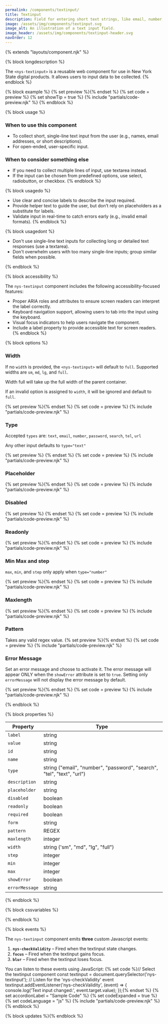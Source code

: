 ```yaml
---
permalink: /components/textinput/
title: Textinput
description: Field for entering short text strings, like email, number, password, and more.
image: /assets/img/components/textinput.svg
image_alt: An illustration of a text input field.
image_header: /assets/img/components/textinput-header.svg
navOrder: 12
---
```


{% extends "layouts/component.njk" %}


{% block longdescription %}

The <code class="language-js">&lt;nys-textinput&gt;</code> is a reusable web component for use in New York State digital products. It allows users to input data to be collected.
{% endblock %}

{% block example %}
  {% set preview %}<nys-textinput label="This is a text input"></nys-textinput>{% endset %}
  {% set code = preview %}
  {% set showTip = true %}
  {% include "partials/code-preview.njk" %}
{% endblock %}

{% block usage %}

### When to use this component
  - To collect short, single-line text input from the user (e.g., names, email addresses, or short descriptions).
  - For open-ended, user-specific input.
### When to consider something else
  - If you need to collect multiple lines of input, use textarea instead.
  - If the input can be chosen from predefined options, use select, radiobutton, or checkbox.
{% endblock %}

{% block usagedo %}

  - Use clear and concise labels to describe the input required.
  - Provide helper text to guide the user, but don’t rely on placeholders as a substitute for labels.
  - Validate input in real-time to catch errors early (e.g., invalid email formats).
{% endblock %}

{% block usagedont %}

  - Don't use single-line text inputs for collecting long or detailed text responses (use a textarea).
  - Don't overwhelm users with too many single-line inputs; group similar fields when possible.

{% endblock %}

{% block accessibility %}

The <code class="language-js">nys-textinput</code> component includes the following accessibility-focused features:

  - Proper ARIA roles and attributes to ensure screen readers can interpret the label correctly.
  - Keyboard navigation support, allowing users to tab into the input using the keyboard.
  - Visual focus indicators to help users navigate the component.
  - Include a label property to provide accessible text for screen readers.
{% endblock %}

{% block options %}

### Width
If no <code class="language-js">width</code> is provided, the <code class="language-js">&lt;nys-textinput&gt;</code> will default to `full`. Supported widths are `sm`, `md`, `lg`, and `full`.

Width full will take up the full width of the parent container.

If an invalid option is assigned to <code class="language-js">width</code>, it will be ignored and default to `full`.

  {% set preview %}<nys-textinput width="sm" label="This label is sm"></nys-textinput>{% endset %}
  {% set code = preview %}
  {% include "partials/code-preview.njk" %}

### Type
Accepted <code class="language-js">types</code> are: `text`, `email`, `number`, `password`, `search`, `tel`, `url`

Any other input defaults to <code class="language-js">type="text"</code>

  {% set preview %}<nys-textinput type="password" label="Password"></nys-textinput>
{% endset %}
  {% set code = preview %}
  {% include "partials/code-preview.njk" %}

### Placeholder
  {% set preview %}<nys-textinput label="placeholder" placeholder="this is a placeholder"></nys-textinput>{% endset %}
  {% set code = preview %}
  {% include "partials/code-preview.njk" %}

### Disabled
  {% set preview %}<nys-textinput label="Disabled" disabled></nys-textinput>
{% endset %}
  {% set code = preview %}
  {% include "partials/code-preview.njk" %}

### Readonly
  {% set preview %}<nys-textinput readonly label="Readonly" value="Read only value"></nys-textinput>{% endset %}
  {% set code = preview %}
  {% include "partials/code-preview.njk" %}

### Min Max and step

<code class="language-js">max</code>, <code class="language-js">min</code>, and <code class="language-js">step</code> only apply when <code class="language-js">type="number"</code>

  {% set preview %}<nys-textinput type="number" min="0"  max="100" step="10" label="Max/Min Example" description="Must be between 0 and 100" ></nys-textinput>{% endset %}
  {% set code = preview %}
  {% include "partials/code-preview.njk" %}

### Maxlength
  {% set preview %}<nys-textinput maxlength="10" label="Max Length" description="You cannot type more than 10 characters in the below field"></nys-textinput>{% endset %}
  {% set code = preview %}
  {% include "partials/code-preview.njk" %}

### Pattern
Takes any valid regex value.
  {% set preview %}<nys-textinput placeholder="N00000000" pattern="N[0-9]{8}" label="Please enter your Employee number" description="include the N prefix" maxlength="9" id="nID"></nys-textinput>{% endset %}
  {% set code = preview %}
  {% include "partials/code-preview.njk" %}

### Error Message
Set an error message and choose to activate it. The error message will appear ONLY when the <code class="language-js">showError</code> attribute is set to <code class="language-js">true</code>. Setting only <code class="language-js">errorMessage</code> will not display the error message by default.

  {% set preview %}<nys-textinput showError errorMessage="Cannot be left blank" label="Full Name"></nys-textinput>{% endset %}
  {% set code = preview %}
  {% include "partials/code-preview.njk" %}

{% endblock %}

{% block properties %}

<table>
  <thead>
    <tr>
      <th>Property</th>
      <th>Type</th>
    </tr>
  </thead>
  <tbody>
    <tr>
      <td><code>label</code></td>
      <td>string</td>
    </tr>
    <tr>
      <td><code>value</code></td>
      <td>string</td>
    </tr>
    <tr>
      <td><code>id</code></td>
      <td>string</td>
    </tr>
    <tr>
      <td><code>name</code></td>
      <td>string</td>
    </tr>
    <tr>
      <td><code>type</code></td>
      <td>string ("email", "number", "password", "search", "tel", "text", "url")</td>
      </td>
    </tr>
    <tr>
      <td><code>description</code></td>
      <td>string</td>
    </tr>
    <tr>
      <td><code>placeholder</code></td>
      <td>string</td>
    </tr>
    <tr>
      <td><code>disabled</code></td>
      <td>boolean</td>
    </tr>
    <tr>
      <td><code>readonly</code></td>
      <td>boolean</td>
    </tr>
    <tr>
      <td><code>required</code></td>
      <td>boolean</td>
    </tr>
    <tr>
      <td><code>form</code></td>
      <td>string</td>
    </tr>
    <tr>
      <td><code>pattern</code></td>
      <td>REGEX</td>
    </tr>
    <tr>
      <td><code>maxlength</code></td>
      <td>integer</td>
    </tr>
    <tr>
      <td><code>width</code></td>
      <td>string ('sm", "md", "lg", "full")</td>
    </tr>
    <tr>
      <td><code>step</code></td>
      <td>integer</td>
    </tr>
    <tr>
      <td><code>min</code></td>
      <td>integer</td>
    </tr>
    <tr>
      <td><code>max</code></td>
      <td>integer</td>
    </tr>
    <tr>
      <td><code>showError</code></td>
      <td>boolean</td>
    </tr>
    <tr>
      <td><code>errorMessage</code></td>
      <td>string</td>
    </tr>
  </tbody>
</table>

{% endblock %}

{% block cssvariables %}


{% endblock %}

{% block events %}

<p>The <code class="language-js">nys-textinput</code> component emits <strong>three</strong> custom Javascript events:</p>
<ol>
<li><strong><code>nys-checkValidity</code></strong> – Fired when the textinput state changes.</li>
<li><strong><code>focus</code></strong> – Fired when the textinput gains focus.</li>
<li><strong><code>blur</code></strong> – Fired when the textinput loses focus.</li>
</ol>

You can listen to these events using JavaScript:
{% set code %}// Select the textinput component
const textinput = document.querySelector('nys-textinput');
// Listen for the 'nys-checkValidity' event
textinput.addEventListener('nys-checkValidity', (event) => {
  console.log('Text input changed:', event.target.value);
});{% endset %}
{% set accordionLabel = "Sample Code" %}
{% set codeExpanded = true %}
{% set codeLanguage = "js" %}
{% include "partials/code-preview.njk" %}
{% endblock %}

{% block updates %}{% endblock %}
